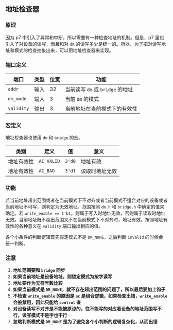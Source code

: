 ## 地址检查器

### 原理

因为 p7 中引入了异常和中断，所以需要有一种检查地址的机制。但是，p7 里也引入了对设备的读写，而且和对 `dm` 的读写多少是统一的。所以，为了把对读写地址和模式的检查抽象出来，可以用地址检查器来实现。

### 端口定义

端口 | 类型 | 位宽 | 功能
--- | --- | --- | ---
`addr` | 输入 | 32 | 当前读写 `dm` 或 `bridge` 的地址
`dm_mode` | 输入 | 3 | 当前 `dm` 的模式
`validity` | 输出 | 3 | 当前地址在当前模式下的有效性

### 宏定义

地址检查器也使用 `dm` 和 `bridge` 的宏。

类别 | 定义 | 值 | 意义
--- | --- | --- | ---
地址有效性 | `AC_VALID` | `3'd0` | 地址有效
地址有效性 | `AC_BAD` | `3'd1` | 读取时地址无效

### 功能

若当前地址超出范围或者在当前模式下不对齐或者当前模式不适合对应的设备或者当前地址不可写，则判定为无效地址。范围按照 `dm.h` 和 `bridge.h` 中确定的值来确定。若 `write_enable == 1'b1`，则属于写入时地址无效，否则属于读取时地址无效。当前地址既不超出范围又不在当前模式下不对齐时，地址有效。按照地址有效性的各种意义在 `validity` 端口输出相应的值。

各个小条件的判断逻辑首先假定模式不是 `DM_NONE`，之后判断 `invalid` 的时候会统一判断。

### 注意

1. **地址范围要和 `bridge` 同步**
2. **如果当前地址是设备地址，则锁定模式为按字读写**
3. **地址要作为无符号数比较**
4. **如果当前模式是 `DM_NONE`，就不存在超出范围的问题了，所以最后要加上钩子**
5. **不检查 `write_enable` 的原因是 `ac` 是组合逻辑，如果检查出错，`write_enable` 会被禁用，因此只能给 `control` 查**
6. **对设备读写不对齐是不能被原谅的，往不能写的对应着设备的地址范围写不行，读写模式不是字也不行**
7. **忽略判断模式是 `DM_NONE` 是为了避免各个小判断的逻辑复杂化，从而出错**

